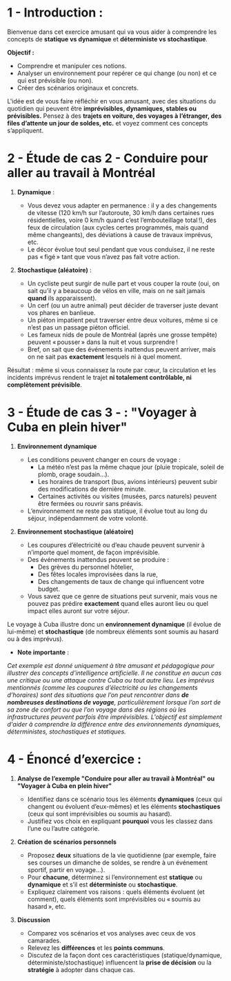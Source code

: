 
# 1 -  **Introduction :**  
Bienvenue dans cet exercice amusant qui va vous aider à comprendre les concepts de **statique vs dynamique** et **déterministe vs stochastique**.  

**Objectif :**  
- Comprendre et manipuler ces notions.  
- Analyser un environnement pour repérer ce qui change (ou non) et ce qui est prévisible (ou non).  
- Créer des scénarios originaux et concrets.  

L'idée est de vous faire réfléchir en vous amusant, avec des situations du quotidien qui peuvent être **imprévisibles, dynamiques, stables ou prévisibles.** 
Pensez à des **trajets en voiture, des voyages à l’étranger, des files d’attente un jour de soldes, etc.** et voyez comment ces concepts s’appliquent.



# 2 - Étude de cas 2 - Conduire pour aller au travail à Montréal



1. **Dynamique** :  
   - Vous devez vous adapter en permanence : il y a des changements de vitesse (120 km/h sur l’autoroute, 30 km/h dans certaines rues résidentielles, voire 0 km/h quand c’est l’embouteillage total !), des feux de circulation (aux cycles certes programmés, mais quand même changeants), des déviations à cause de travaux imprévus, etc.  
   - Le décor évolue tout seul pendant que vous conduisez, il ne reste pas « figé » tant que vous n’avez pas fait votre action.

2. **Stochastique (aléatoire)** :  
   - Un cycliste peut surgir de nulle part et vous couper la route (oui, on sait qu’il y a beaucoup de vélos en ville, mais on ne sait jamais **quand** ils apparaissent).  
   - Un cerf (ou un autre animal) peut décider de traverser juste devant vos phares en banlieue.  
   - Un piéton impatient peut traverser entre deux voitures, même si ce n’est pas un passage piéton officiel.  
   - Les fameux nids de poule de Montréal (après une grosse tempête) peuvent « pousser » dans la nuit et vous surprendre !  
   - Bref, on sait que des événements inattendus peuvent arriver, mais on ne sait pas **exactement** lesquels ni à quel moment. 

Résultat : même si vous connaissez la route par cœur, la circulation et les incidents imprévus rendent le trajet **ni totalement contrôlable, ni complètement prévisible**.




# 3 - **Étude de cas 3 - : "Voyager à Cuba en plein hiver"**
1. **Environnement dynamique**  
   - Les conditions peuvent changer en cours de voyage :  
     - La météo n’est pas la même chaque jour (pluie tropicale, soleil de plomb, orage soudain…).  
     - Les horaires de transport (bus, avions intérieurs) peuvent subir des modifications de dernière minute.  
     - Certaines activités ou visites (musées, parcs naturels) peuvent être fermées ou rouvrir sans préavis.  
   - L’environnement ne reste pas statique, il évolue tout au long du séjour, indépendamment de votre volonté.

2. **Environnement stochastique (aléatoire)**  
   - Les coupures d’électricité ou d’eau chaude peuvent survenir à n’importe quel moment, de façon imprévisible.  
   - Des événements inattendus peuvent se produire :  
     - Des grèves du personnel hôtelier,  
     - Des fêtes locales improvisées dans la rue,  
     - Des changements de taux de change qui influencent votre budget.  
   - Vous savez que ce genre de situations peut survenir, mais vous ne pouvez pas prédire **exactement** quand elles auront lieu ou quel impact elles auront sur votre séjour.

Le voyage à Cuba illustre donc un **environnement dynamique** (il évolue de lui-même) et **stochastique** (de nombreux éléments sont soumis au hasard ou à des imprévus).

- **Note importante** :

*Cet exemple est donné uniquement à titre amusant et pédagogique pour illustrer des concepts d'intelligence artificielle. Il ne constitue en aucun cas une critique ou une attaque contre Cuba ou tout autre lieu. Les imprévus mentionnés (comme les coupures d’électricité ou les changements d’horaires) sont des situations que l’on peut rencontrer dans **de nombreuses destinations de voyage**, particulièrement lorsque l’on sort de sa zone de confort ou que l’on voyage dans des régions où les infrastructures peuvent parfois être imprévisibles. 
L'objectif est simplement d'aider à comprendre la différence entre des environnements dynamiques, déterministes, stochastiques et statiques.*


# 4 - **Énoncé d’exercice :**

1. **Analyse de l’exemple "Conduire pour aller au travail à Montréal" ou "Voyager à Cuba en plein hiver"**  
   - Identifiez dans ce scénario tous les éléments **dynamiques** (ceux qui changent ou évoluent d’eux-mêmes) et les éléments **stochastiques** (ceux qui sont imprévisibles ou soumis au hasard).  
   - Justifiez vos choix en expliquant **pourquoi** vous les classez dans l’une ou l’autre catégorie.

2. **Création de scénarios personnels**  
   - Proposez **deux** situations de la vie quotidienne (par exemple, faire ses courses un dimanche de soldes, se rendre à un événement sportif, partir en voyage…).  
   - Pour **chacune**, déterminez si l’environnement est **statique** ou **dynamique** et s’il est **déterministe** ou **stochastique**.  
   - Expliquez clairement vos raisons : quels éléments évoluent (et comment), quels éléments sont imprévisibles ou « soumis au hasard », etc.

3. **Discussion**  
   - Comparez vos scénarios et vos analyses avec ceux de vos camarades.  
   - Relevez les **différences** et les **points communs**.  
   - Discutez de la façon dont ces caractéristiques (statique/dynamique, déterministe/stochastique) influencent la **prise de décision** ou la **stratégie** à adopter dans chaque cas.


